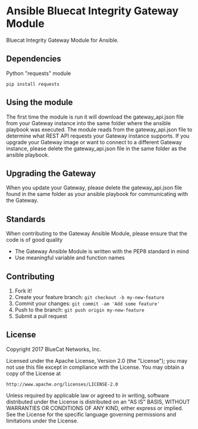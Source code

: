 # Ansible Bluecat Integrity Gateway Module

Bluecat Integrity Gateway Module for Ansible.

## Dependencies

Python "requests" module

```
pip install requests
```

## Using the module

The first time the module is run it will download the gateway_api.json file from your Gateway instance into the same folder where the ansible playbook was executed.
The module reads from the gateway_api.json file to determine what REST API requests your Gateway instance supports.
If you upgrade your Gateway image or want to connect to a different Gateway instance, please delete the gateway_api.json file in the same folder as the ansible playbook.

## Upgrading the Gateway

When you update your Gateway, please delete the gateway_api.json file found in the same folder as your ansible playbook for communicating with the Gateway.

## Standards
When contributing to the Gateway Ansible Module, please ensure that the code is of good quality
- The Gateway Ansible Module is written with the PEP8 standard in mind
- Use meaningful variable and function names

## Contributing

1. Fork it!
2. Create your feature branch: `git checkout -b my-new-feature`
3. Commit your changes: `git commit -am 'Add some feature'`
4. Push to the branch: `git push origin my-new-feature`
5. Submit a pull request

## License

Copyright 2017 BlueCat Networks, Inc.

Licensed under the Apache License, Version 2.0 (the "License");
you may not use this file except in compliance with the License.
You may obtain a copy of the License at

    http://www.apache.org/licenses/LICENSE-2.0

Unless required by applicable law or agreed to in writing, software
distributed under the License is distributed on an "AS IS" BASIS,
WITHOUT WARRANTIES OR CONDITIONS OF ANY KIND, either express or implied.
See the License for the specific language governing permissions and
limitations under the License.